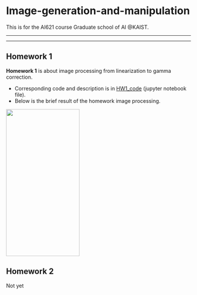 # Image-generation-and-manipulation
This is for the AI621 course Graduate school of AI @KAIST. 

-----------------------------
-----------------------------
## Homework 1
**Homework 1** is about image processing from linearization to gamma correction. 
- Corresponding code and description is in [HW1_code](https://github.com/daheekwon/Image-generation-and-manipulation/blob/1d4bd2dc968a1fe79c54da30ecda763eaf9fd2f9/20225421_HW1.ipynb) (jupyter notebook file).
- Below is the brief result of the homework image processing. 
<img src = 'https://github.com/daheekwon/Image-generation-and-manipulation/issues/1#issue-137879209' width="200" height="400">


## Homework 2
Not yet
